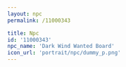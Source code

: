```yaml
---
layout: npc
permalink: /11000343

title: Npc
id: '11000343'
npc_name: 'Dark Wind Wanted Board'
icon_url: 'portrait/npc/dummy_p.png'
---
```

